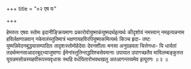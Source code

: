 +++
title = "०२ एष वः"

+++

हेमरुतः एषवः स्तोमः इदानीङ्क्रियमाणः प्रकारोवोयुष्माकंयुष्मदर्थइत्यर्थः कीदृशोयं नमस्वान् नमइत्यन्ननाम हविर्लक्षणान्नवान् नकेवलंस्तुतिमात्रं भक्षणायहविरपियुष्माकमित्यर्थः किञ्च हृदा- तष्टः युष्मन्निवेदनबुद्ध्यासम्पादितः तादृशःस्तोमोहेदेवाः देवनशीलाः मनसा अनुग्रहवता चित्तेनधा- यि धार्यतां तदर्थम्मनसाआदरबुद्भ्याजुषाणाः ईमेनांस्तुतिन्तद्धविश्चसेवमानाः उपायात उपागच्छतैव माविलम्बङ्कुरुत यूयन्नमसोन्नस्यहवीरूपस्यवृधासः स्थहि वर्धयितारोभवथखलु अतआगन्तव्यमेव इत्पूरणः ॥ २ ॥